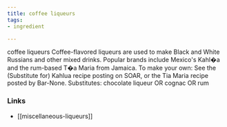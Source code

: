 ```yaml
---
title: coffee liqueurs
tags:
- ingredient

---
```

coffee liqueurs Coffee-flavored liqueurs are used to make Black and White Russians and other mixed drinks. Popular brands include Mexico's Kahl�a and the rum-based T�a Maria from Jamaica. To make your own: See the (Substitute for) Kahlua recipe posting on SOAR, or the Tia Maria recipe posted by Bar-None. Substitutes: chocolate liqueur OR cognac OR rum

### Links

* [[miscellaneous-liqueurs]]
